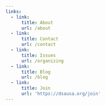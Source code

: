 ```yaml
---
links:
  - link:
      title: About
      url: /about
  - link:
      title: Contact
      url: /contact
  - link:
      title: Issues
      url: /organizing
  - link:
      title: Blog
      url: /blog
  - link:
      title: Join
      url: 'https://dsausa.org/join'
---
```

